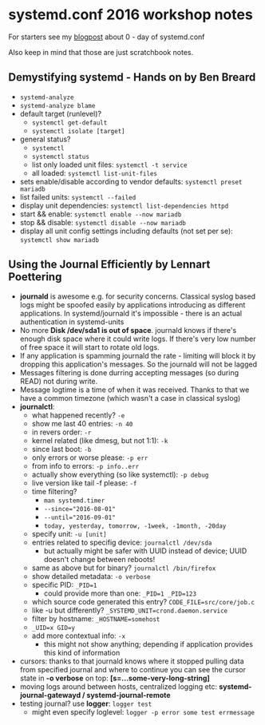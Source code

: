 # systemd.conf 2016 workshop notes #

For starters see my [blogpost](http://maciej.lasyk.info/2016/Sep/29/systemdconf2-1st-day-workshop-summary/) about 
0 - day of systemd.conf

Also keep in mind that those are just scratchbook notes.

## Demystifying systemd - Hands on by Ben Breard ##

- `systemd-analyze`
- `systemd-analyze blame`
- default target (runlevel)?
    - `systemctl get-default`
    - `systemctl isolate [target]`
- general status?
    - `systemctl`
    - `systemctl status`
    - list only loaded unit files: `systemctl -t service`
    - all loaded: `systemctl list-unit-files`
- sets enable/disable according to vendor defaults: `systemctl preset mariadb` 
- list failed units: `systemctl --failed`
- display unit dependencies: `systemctl list-dependencies httpd`
- start && enable: `systemctl enable --now mariadb`
- stop && disable: `systemctl disable --now mariadb`
- display all unit config settings including defaults (not set per se): `systemctl show mariadb`

## Using the Journal Efficiently by Lennart Poettering ##

- **journald** is awesome e.g. for security concerns. Classical syslog based logs might be spoofed easily by 
  applications introducing as different applications. In systemd/journald it's impossible - there is an actual
  authentication in systemd-units
- No more **Disk /dev/sda1 is out of space**. journald knows if there's enough disk space where it could write logs. If
  there's very low number of free space it will start to rotate old logs.
- If any application is spamming journald the rate - limiting will block it by dropping this application's messages. So
  the journald will not be lagged
- Messages filtering is done durring accepting messages (so during READ) not during write.
- Message logtime is a time of when it was received. Thanks to that we have a common timezone (which wasn't a case in
  classical syslog)
- **journalctl**:
    - what happened recently? `-e`
    - show me last 40 entries: `-n 40`
    - in revers order: `-r`
    - kernel related (like dmesg, but not 1:1): `-k`
    - since last boot: `-b`
    - only errors or worse please: `-p err`
    - from info to errors: `-p info..err`
    - actually show everything (so like systemctl): `-p debug`
    - live version like tail -f please: `-f`
    - time filtering?
        - `man systemd.timer`
        - `--since="2016-08-01"`
        - `--until="2016-09-01"`
        - `today, yesterday, tomorrow, -1week, -1month, -20day`
    - specify unit: `-u [unit]`
    - entries related to specifig device: `journalctl /dev/sda`
        - but actually might be safer with UUID instead of device; UUID doesn't change between reboots!
    - same as above but for binary? `journalctl /bin/firefox`
    - show detailed metadata: `-o verbose`
    - specific PID: `_PID=1`
        - could provide more than one: `_PID=1 _PID=123`
    - which source code generated this entry? `CODE_FILE=src/core/job.c`
    - like -u but differently? `_SYSTEMD_UNIT=crond.daemon.service`
    - filter by hostname: `_HOSTNAME=somehost`
    - `_UID=x GID=y`
    - add more contextual info: `-x`
        - this might not show anything; depending if application provides this kind of information
- cursors: thanks to that journald knows where it stopped pulling data from specified journal and where to continue
  you can see the cursor state in **-o verbose** on top: **[s=...some-very-long-string]**
- moving logs around between hosts, centralized logging etc: **systemd-journal-gatewayd / systemd-journal-remote**
- testing journal? use **logger**: `logger test`
    - might even specify loglevel: `logger -p error some test errmessage`